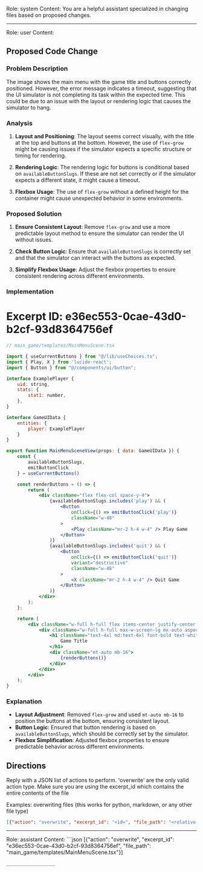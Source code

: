 Role: system
Content: You are a helpful assistant specialized in changing files based on proposed changes.
__________________
Role: user
Content: 
## Proposed Code Change
### Problem Description

The image shows the main menu with the game title and buttons correctly positioned. However, the error message indicates a timeout, suggesting that the UI simulator is not completing its task within the expected time. This could be due to an issue with the layout or rendering logic that causes the simulator to hang.

### Analysis

1. **Layout and Positioning**: The layout seems correct visually, with the title at the top and buttons at the bottom. However, the use of `flex-grow` might be causing issues if the simulator expects a specific structure or timing for rendering.

2. **Rendering Logic**: The rendering logic for buttons is conditional based on `availableButtonSlugs`. If these are not set correctly or if the simulator expects a different state, it might cause a timeout.

3. **Flexbox Usage**: The use of `flex-grow` without a defined height for the container might cause unexpected behavior in some environments.

### Proposed Solution

1. **Ensure Consistent Layout**: Remove `flex-grow` and use a more predictable layout method to ensure the simulator can render the UI without issues.

2. **Check Button Logic**: Ensure that `availableButtonSlugs` is correctly set and that the simulator can interact with the buttons as expected.

3. **Simplify Flexbox Usage**: Adjust the flexbox properties to ensure consistent rendering across different environments.

### Implementation

# Excerpt ID: e36ec553-0cae-43d0-b2cf-93d8364756ef
```jsx
// main_game/templates/MainMenuScene.tsx

import { useCurrentButtons } from "@/lib/useChoices.ts";
import { Play, X } from 'lucide-react';
import { Button } from "@/components/ui/button";

interface ExamplePlayer {
    uid: string,
    stats: {
        stat1: number,
    },
}

interface GameUIData {
    entities: {
        player: ExamplePlayer
    }
}

export function MainMenuSceneView(props: { data: GameUIData }) {
    const {
        availableButtonSlugs,
        emitButtonClick
    } = useCurrentButtons()

    const renderButtons = () => {
        return (
            <div className="flex flex-col space-y-4">
                {availableButtonSlugs.includes('play') && (
                    <Button
                        onClick={() => emitButtonClick('play')}
                        className="w-48"
                    >
                        <Play className="mr-2 h-4 w-4" /> Play Game
                    </Button>
                )}
                {availableButtonSlugs.includes('quit') && (
                    <Button
                        onClick={() => emitButtonClick('quit')}
                        variant="destructive"
                        className="w-48"
                    >
                        <X className="mr-2 h-4 w-4" /> Quit Game
                    </Button>
                )}
            </div>
        );
    };

    return (
        <div className="w-full h-full flex items-center justify-center bg-gray-900">
            <div className="w-full h-full max-w-screen-lg mx-auto aspect-video bg-gradient-to-b from-blue-900 to-blue-700 flex flex-col items-center justify-center p-8">
                <h1 className="text-4xl md:text-6xl font-bold text-white mt-16">
                    Game Title
                </h1>
                <div className="mt-auto mb-16">
                    {renderButtons()}
                </div>
            </div>
        </div>
    );
}
```

### Explanation

- **Layout Adjustment**: Removed `flex-grow` and used `mt-auto mb-16` to position the buttons at the bottom, ensuring consistent layout.
- **Button Logic**: Ensured that button rendering is based on `availableButtonSlugs`, which should be correctly set by the simulator.
- **Flexbox Simplification**: Adjusted flexbox properties to ensure predictable behavior across different environments.

## Directions
Reply with a JSON list of actions to perform. 'overwrite' are the only valid action type. 
Make sure you are using the excerpt_id which contains the entire contents of the file

Examples:
overwriting files (this works for python, markdown, or any other file type)
```json output_example1
[{"action": "overwrite", "excerpt_id": "<id>", "file_path": "<relative file path>"}]
```

__________________
Role: assistant
Content: ```json
[{"action": "overwrite", "excerpt_id": "e36ec553-0cae-43d0-b2cf-93d8364756ef", "file_path": "main_game/templates/MainMenuScene.tsx"}]
```
__________________
